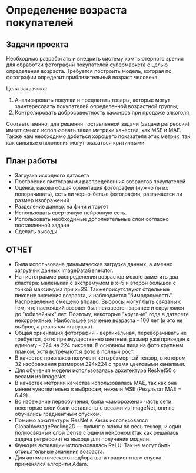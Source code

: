 <h1> Определение возраста покупателей <a class="tocSkip"></h1> 

<h2> Задачи проекта <a class="tocSkip"></h2>
    
    
Необходимо разработать и внедрить систему компьютерного зрения для обработки фотографий покупателей  супермаркета с целью определения возраста. Требуется построить модель, которая по фотографии определит приблизительный возраст человека. 
    
Цели заказчика: 
    
1. Анализировать покупки и предлагать товары, которые могут заинтересовать покупателей определенной возрастной группы;
2. Контролировать добросовестность кассиров при продаже алкоголя.
    
Соответственно, для решения поставленной задачи (задачи регрессии) имеет смысл использовать такие метрики качества, как MSE и MAE. Также нам необходимо добиться хорошего показателя этих метрик, так как сильные отклонения могут оказаться критичными.</div> 


<h2> План работы <a class="tocSkip"></h2>
    
  - Загрузка исходного датасета 
  - Построение гистограммы распределенния возрастов покупателей
  - Оценка, какова общая ориентация фотографий (нужно ли их поворачивать), есть ли черно-белые фотографии, 
    различается ли размер изображений
  - Разделение данных на фичи и таргет
  - Использовать сверточную нейронную сеть. 
  - Использовать необходимые дополнительные слои согласно поставленной задаче
  - Сделать выводы


<h2> ОТЧЕТ <a class="tocSkip"></h2>

  - Была использована динамическая загрузка данных, а именно загрузчик данных ImageDataGenerator.
  - На гистограмме распределения возрастов можно заметить два кластера: маленький с экстремумом в x=5 и второй большой с точкой 
    максимума при x=29. Такжеприсутствуют отдельные пиковые значения возраста, и наблюдается "бимодальность". Распределение смещено вправо.
    Выбросы могут быть связаны с тем, что настоящий возраст был неизвестен заранее и округлялся до "юбилейных" лет. Поэтому, некоторые 
    "круглые" года в датасете некорректные. Наибольшее значение возраста - 100 лет (и это не выброс, а реальная старушка). 
  - Общая ориентация фотографий - вертикальная, переворачивать не требуется, фото преимущественно цветные, размер уже приведен к 
    единому - 224 на 224 пикселя. В основном лица на фото крупным планом, хотя встречаются фото в полный рост.
  - В качестве признаков получили четырёхмерный тензор, в котором 32 изображения размером 224x224 с тремя цветовыми каналами.
  - Для обучения модели использовалась архитектура ResNet50 с весами из ImageNet.
  - В качестве метрики качества использовалась MAE, так как она менее чувствительна к выбросам, нежели MSE (Результат MAE = 6.49). 
  - Во избежание переобучения, была «заморожена» часть сети: некоторые слои были оставлены с весами из ImageNet, они не обучались градиентным спуском. 
  - Помимо архитектуры ResNet в Keras использовался GlobalAveragePooling2D — пулинг с окном во весь тензор, и один полносвязный 
    слой Dense с одним нейроном (так как решалась задача регрессии) на выходе для получения модели.
  - Функция активации использовалась ReLU. Так не могут быть отрицательные значения возраста.
  - Для автоматического подбора шага градиентного спуска применялся алгоритм Adam.
